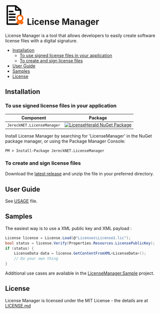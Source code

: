# ![License Manager Logo](images/Manager.png) License Manager

License Manager is a tool that allows developers to easily create software license files with a digital signature.

* [Installation](#installation)
  * [To use signed license files in your application](#to-use-signed-license-files-in-your-application)
  * [To create and sign license files](#to-create-and-sign-license-files)
* [User Guide](#user-guide)
* [Samples](#samples)
* [License](#license)

## Installation
### To use signed license files in your application
| Component                     | Package                                                                                                                                              |
|-------------------------------|------------------------------------------------------------------------------------------------------------------------------------------------------|
| `JereckNET.LicenseManager` | [![LicenseHerald NuGet Package](https://img.shields.io/nuget/v/JereckNET.LicenseManager.svg)](https://www.nuget.org/packages/JereckNET.LicenseManager) |

Install License Manager by searching for 'LicenseManager'  in the NuGet package manager, or using the Package Manager Console:

```
PM > Install-Package JereckNET.LicenseManager
```

### To create and sign license files
Download the [latest release](https://github.com/JereckNET/LicenseManager/releases) and unzip the file in your preferred directory.

## User Guide
See [USAGE](USAGE.md) file.

## Samples
The easiest way is to use a XML public key and XML payload :
```csharp
License license = License.Load(@"Licenses\License1.lic");
bool status = license.Verify(Properties.Resources.LicensePublicKey);
if (status) {
    LicenseData data = license.GetContentFromXML<LicenseData>();
    // Do your own thing
}
```

Additional use cases are available in the [LicenseManager.Sample](/LicenseManager.Sample/Program.cs) project.

## License

License Manager is licensed under the MIT License - the details are at [LICENSE.md](LICENSE.md)
